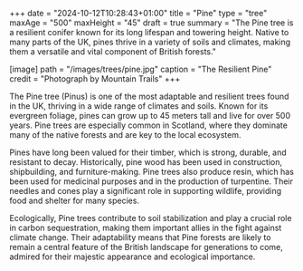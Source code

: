 +++
date = "2024-10-12T10:28:43+01:00"
title = "Pine"
type = "tree"
maxAge = "500"
maxHeight = "45"
draft = true
summary = "The Pine tree is a resilient conifer known for its long lifespan and towering height. Native to many parts of the UK, pines thrive in a variety of soils and climates, making them a versatile and vital component of British forests."

[image]
path = "/images/trees/pine.jpg"
caption = "The Resilient Pine"
credit = "Photograph by Mountain Trails"
+++

The Pine tree (Pinus) is one of the most adaptable and resilient trees found in the UK, thriving in a wide range of climates and soils. Known for its evergreen foliage, pines can grow up to 45 meters tall and live for over 500 years. Pine trees are especially common in Scotland, where they dominate many of the native forests and are key to the local ecosystem.

Pines have long been valued for their timber, which is strong, durable, and resistant to decay. Historically, pine wood has been used in construction, shipbuilding, and furniture-making. Pine trees also produce resin, which has been used for medicinal purposes and in the production of turpentine. Their needles and cones play a significant role in supporting wildlife, providing food and shelter for many species.

Ecologically, Pine trees contribute to soil stabilization and play a crucial role in carbon sequestration, making them important allies in the fight against climate change. Their adaptability means that Pine forests are likely to remain a central feature of the British landscape for generations to come, admired for their majestic appearance and ecological importance.
